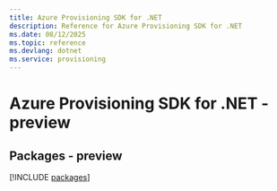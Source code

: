 ```yaml
---
title: Azure Provisioning SDK for .NET
description: Reference for Azure Provisioning SDK for .NET
ms.date: 08/12/2025
ms.topic: reference
ms.devlang: dotnet
ms.service: provisioning
---
```

# Azure Provisioning SDK for .NET - preview
## Packages - preview
[!INCLUDE [packages](provisioning-index.md)]